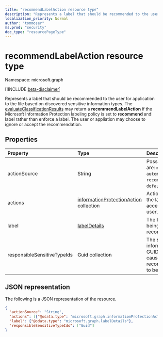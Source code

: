 ```yaml
---
title: "recommendLabelAction resource type"
description: "Represents a label that should be recommended to the user for application to the file based on sensitive information types."
localization_priority: Normal
author: "tommoser"
ms.prod: "security"
doc_type: "resourcePageType"
---
```


# recommendLabelAction resource type

Namespace: microsoft.graph

[!INCLUDE [beta-disclaimer](../../includes/beta-disclaimer.md)]

Represents a label that should be recommended to the user for application to the file based on discovered sensitive information types. The [evaluateClassificationResults](../api/informationprotectionlabel-evaluateClassificationResults.md) may return a **recommendLabelAction** if the Microsoft Information Protection labeling policy is set to **recommend** and label rather than enforce a label. The user or appliation may choose to ignore or accept the recommendation. 

## Properties

| Property                    | Type                                                                     | Description                                                           |
| :-------------------------- | :----------------------------------------------------------------------- | :-------------------------------------------------------------------- |
| actionSource                | String                                                                   | Possible values are: `manual`, `automatic`, `recommended`, `default`. |
| actions                     | [informationProtectionAction](informationprotectionaction.md) collection | Actions to take if the label is accepted by the user.                                                                       |
| label                       | [labelDetails](labeldetails.md)                                          | The label that is being recommended.                                                                      |
| responsibleSensitiveTypeIds | Guid collection                                                          | The sensitive information type GUIDs that caused the recommendation to be given.                                                                      |

## JSON representation

The following is a JSON representation of the resource.

<!-- {
  "blockType": "resource",
  "optionalProperties": [

  ],
  "@odata.type": "microsoft.graph.recommendLabelAction",
  "baseType": "microsoft.graph.informationProtectionAction"
}-->

```json
{
  "actionSource": "String",
  "actions": [{"@odata.type": "microsoft.graph.informationProtectionAction"}],
  "label": {"@odata.type": "microsoft.graph.labelDetails"},
  "responsibleSensitiveTypeIds": ["Guid"]
}
```

<!-- uuid: 16cd6b66-4b1a-43a1-adaf-3a886856ed98
2019-02-04 14:57:30 UTC -->
<!-- {
  "type": "#page.annotation",
  "description": "recommendLabelAction resource",
  "keywords": "",
  "section": "documentation",
  "tocPath": ""
}-->



